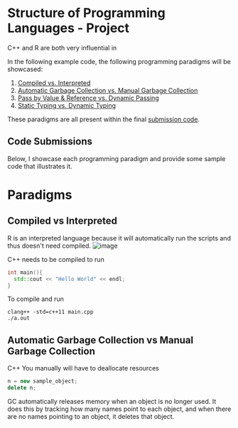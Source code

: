 # Structure of Programming Languages - Project

C++ and R are both very influential in 

In the following example code, the following programming paradigms will be showcased:
1. [Compiled vs. Interpreted](#compiled-vs-interpreted)
2. [Automatic Garbage Collection vs. Manual Garbage Collection](#automatic-garbage-collection-vs-manual-garbage-collection)
3. [Pass by Value & Reference vs. Dynamic Passing](#pass-by-value--reference-vs-dynamic-passing)
4. [Static Typing vs. Dynamic Typing](#static-typing-vs-dynamic-typing) 

These paradigms are all present within the final [submission code](#project-submission).

## Code Submissions

Below, I showcase each programming paradigm and provide some sample code that illustrates it.

# Paradigms

## Compiled vs Interpreted
R is an interpreted language because it will automatically run the scripts and thus doesn't need compiled.
![image](https://user-images.githubusercontent.com/77764696/145339180-f0066faf-04c8-41b6-96bf-31b46c7364a9.png)

C++ needs to be compiled to run

```C++
int main(){
  std::cout << "Hello World" << endl;
}
```
To compile and run
```
clang++ -std=c++11 main.cpp
./a.out
```

## Automatic Garbage Collection vs Manual Garbage Collection
C++ You manually will have to deallocate resources

```C++
n = new sample_object;
delete n;
```

GC automatically releases memory when an object is no longer used. It does this by tracking how many names point to each object, and when there are no names pointing to an object, it deletes that object.

## 





